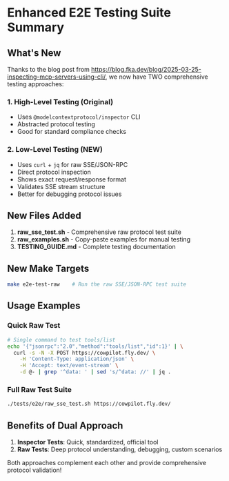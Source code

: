# Enhanced E2E Testing Suite Summary

## What's New

Thanks to the blog post from https://blog.fka.dev/blog/2025-03-25-inspecting-mcp-servers-using-cli/, we now have TWO comprehensive testing approaches:

### 1. High-Level Testing (Original)
- Uses `@modelcontextprotocol/inspector` CLI
- Abstracted protocol testing
- Good for standard compliance checks

### 2. Low-Level Testing (NEW)
- Uses `curl` + `jq` for raw SSE/JSON-RPC
- Direct protocol inspection
- Shows exact request/response format
- Validates SSE stream structure
- Better for debugging protocol issues

## New Files Added

1. **raw_sse_test.sh** - Comprehensive raw protocol test suite
2. **raw_examples.sh** - Copy-paste examples for manual testing
3. **TESTING_GUIDE.md** - Complete testing documentation

## New Make Targets

```bash
make e2e-test-raw    # Run the raw SSE/JSON-RPC test suite
```

## Usage Examples

### Quick Raw Test
```bash
# Single command to test tools/list
echo '{"jsonrpc":"2.0","method":"tools/list","id":1}' | \
  curl -s -N -X POST https://cowpilot.fly.dev/ \
    -H 'Content-Type: application/json' \
    -H 'Accept: text/event-stream' \
    -d @- | grep '^data: ' | sed 's/^data: //' | jq .
```

### Full Raw Test Suite
```bash
./tests/e2e/raw_sse_test.sh https://cowpilot.fly.dev/
```

## Benefits of Dual Approach

1. **Inspector Tests**: Quick, standardized, official tool
2. **Raw Tests**: Deep protocol understanding, debugging, custom scenarios

Both approaches complement each other and provide comprehensive protocol validation!
